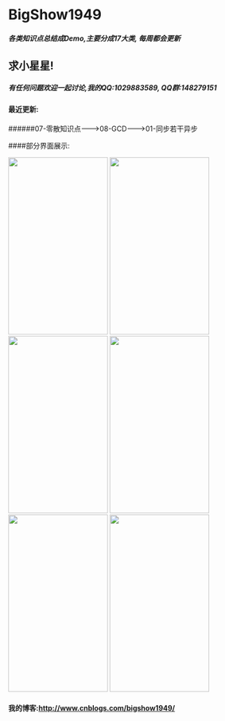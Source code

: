 # BigShow1949

##### 各类知识点总结成Demo,主要分成17大类, 每周都会更新

## 求小星星!

##### 有任何问题欢迎一起讨论,我的QQ:1029883589, QQ群:148279151

#### 最近更新:
######07-零散知识点--->08-GCD--->01-同步若干异步


####部分界面展示:

<img src="http://images2015.cnblogs.com/blog/805854/201605/805854-20160505172615997-1988823651.png" width="200" height="355">

<img src="http://images2015.cnblogs.com/blog/805854/201605/805854-20160505172633857-1251018558.png" width="200" height="355">

<img src="http://images2015.cnblogs.com/blog/805854/201605/805854-20160505172640404-1874819359.png" width="200" height="355">

<img src="http://images2015.cnblogs.com/blog/805854/201605/805854-20160505172646372-1213574963.png" width="200" height="355">

<img src="http://images2015.cnblogs.com/blog/805854/201605/805854-20160505172655497-1329826097.png" width="200" height="355">

<img src="http://images2015.cnblogs.com/blog/805854/201605/805854-20160505172702029-553363367.png" width="200" height="355">



#### 我的博客:http://www.cnblogs.com/bigshow1949/  
